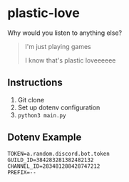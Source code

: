 # plastic-love

Why would you listen to anything else?

> I'm just playing games
>
> I know that's plastic loveeeeee

## Instructions

1. Git clone
2. Set up dotenv configuration
3. `python3 main.py`

## Dotenv Example

```
TOKEN=a.random.discord.bot.token
GUILD_ID=384283281382482132
CHANNEL_ID=283481288428747212
PREFIX=--
```
